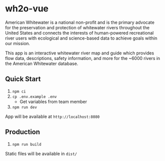 # wh2o-vue

American Whitewater is a national non-profit and is the primary advocate for the preservation and protection of whitewater rivers throughout the United States and connects the interests of human-powered recreational river users with ecological and science-based data to achieve goals within our mission.

This app is an interactive whitewater river map and guide which provides flow data, descriptions, safety information, and more for the ~6000 rivers in the American Whitewater database.

## Quick Start

1. `npm ci`
2. `cp .env.example .env`
  	- Get variables from team member
3. `npm run dev`

App will be available at `http://localhost:8080`

## Production 

1. `npm run build`

Static files will be available in `dist/`
